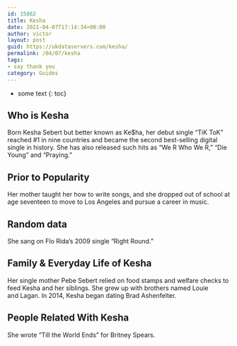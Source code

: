 ```yaml
---
id: 15862
title: Kesha
date: 2021-04-07T17:14:34+00:00
author: victor
layout: post
guid: https://ukdataservers.com/kesha/
permalink: /04/07/kesha
tags:
- say thank you
category: Guides
---
```


* some text
{: toc}


## Who is Kesha



Born Kesha Sebert but better known as Ke$ha, her debut single &#8220;TiK ToK&#8221; reached #1 in nine countries and became the second best-selling digital single in history. She has also released such hits as &#8220;We R Who We R,&#8221; &#8220;Die Young&#8221; and &#8220;Praying.&#8221; 

                
                
                
## Prior to Popularity



Her mother taught her how to write songs, and she dropped out of school at age seventeen to move to Los Angeles and pursue a career in music. 

                
                
                
## Random data



She sang on Flo Rida&#8217;s 2009 single &#8220;Right Round.&#8221;  

                
                
                
## Family & Everyday Life of Kesha



Her single mother Pebe Sebert relied on food stamps and welfare checks to feed Kesha and her siblings. She grew up with brothers named Louie and Lagan. In 2014, Kesha began dating Brad Ashenfelter. 

                
                
                
## People Related With Kesha



She wrote &#8220;Till the World Ends&#8221; for Britney Spears. 

                
              
            
          
          
          